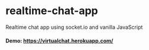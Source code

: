 # realtime-chat-app
Realtime chat app using socket.io and vanilla JavaScript

#### Demo: https://virtualchat.herokuapp.com/

